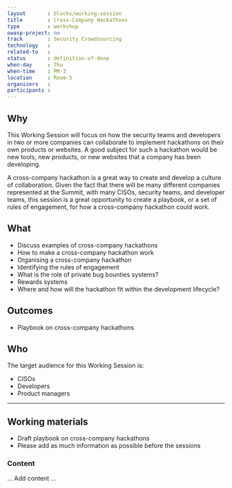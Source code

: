 ```yaml
---
layout       : blocks/working-session
title        : Cross-Company Hackathons
type         : workshop
owasp-project: no
track        : Security Crowdsourcing
technology   :
related-to   :
status       : definition-of-done
when-day     : Thu
when-time    : PM-3
location     : Room-5
organizers   :
participants :
---
```



## Why

This Working Session will focus on how the security teams and developers in two or more companies can collaborate to implement hackathons on their own products or websites. A good subject for such a hackathon would be new tools, new products, or new websites that a company has been developing. 

A cross-company hackathon is a great way to create and develop a culture of collaboration. Given the fact that there will be many different companies represented at the Summit, with many CISOs, security teams, and developer teams, this session is a great opportunity to create a playbook, or a set of rules of engagement, for how a cross-company hackathon could work. 

## What

- Discuss examples of cross-company hackathons 
-	How to make a cross-company hackathon work
-	Organising a cross-company hackathon
-	Identifying the rules of engagement 
- What is the role of private bug bounties systems?
- Rewards systems
-	Where and how will the hackathon fit within the development lifecycle?

## Outcomes 

- Playbook on cross-company hackathons

## Who

The target audience for this Working Session is:

-	CISOs
-	Developers
-	Product managers

--- 

## Working materials

- Draft playbook on cross-company hackathons
- Please add as much information as possible before the sessions

### Content

... Add content ...

